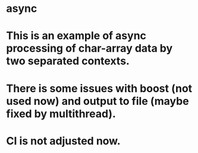 # async
# This is an example of async processing of char-array data by two separated contexts. 
# There is some issues with boost (not used now) and output to file (maybe fixed by multithread). 
# CI is not adjusted now. 